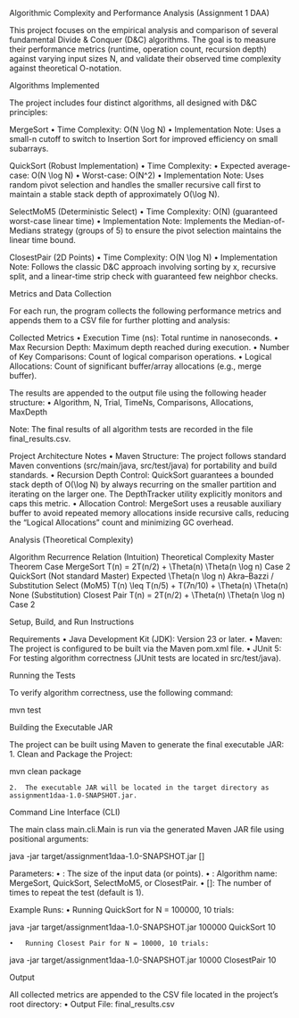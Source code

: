 Algorithmic Complexity and Performance Analysis (Assignment 1 DAA)

This project focuses on the empirical analysis and comparison of several fundamental Divide & Conquer (D&C) algorithms. The goal is to measure their performance metrics (runtime, operation count, recursion depth) against varying input sizes N, and validate their observed time complexity against theoretical O-notation.

Algorithms Implemented

The project includes four distinct algorithms, all designed with D&C principles:

MergeSort
	•	Time Complexity: O(N \log N)
	•	Implementation Note: Uses a small-n cutoff to switch to Insertion Sort for improved efficiency on small subarrays.

QuickSort (Robust Implementation)
	•	Time Complexity:
	•	Expected average-case: O(N \log N)
	•	Worst-case: O(N^2)
	•	Implementation Note: Uses random pivot selection and handles the smaller recursive call first to maintain a stable stack depth of approximately O(\log N).

SelectMoM5 (Deterministic Select)
	•	Time Complexity: O(N) (guaranteed worst-case linear time)
	•	Implementation Note: Implements the Median-of-Medians strategy (groups of 5) to ensure the pivot selection maintains the linear time bound.

ClosestPair (2D Points)
	•	Time Complexity: O(N \log N)
	•	Implementation Note: Follows the classic D&C approach involving sorting by x, recursive split, and a linear-time strip check with guaranteed few neighbor checks.

Metrics and Data Collection

For each run, the program collects the following performance metrics and appends them to a CSV file for further plotting and analysis:

Collected Metrics
	•	Execution Time (ns): Total runtime in nanoseconds.
	•	Max Recursion Depth: Maximum depth reached during execution.
	•	Number of Key Comparisons: Count of logical comparison operations.
	•	Logical Allocations: Count of significant buffer/array allocations (e.g., merge buffer).

The results are appended to the output file using the following header structure:
	•	Algorithm, N, Trial, TimeNs, Comparisons, Allocations, MaxDepth

Note: The final results of all algorithm tests are recorded in the file final_results.csv.

Project Architecture Notes
	•	Maven Structure: The project follows standard Maven conventions (src/main/java, src/test/java) for portability and build standards.
	•	Recursion Depth Control: QuickSort guarantees a bounded stack depth of O(\log N) by always recurring on the smaller partition and iterating on the larger one. The DepthTracker utility explicitly monitors and caps this metric.
	•	Allocation Control: MergeSort uses a reusable auxiliary buffer to avoid repeated memory allocations inside recursive calls, reducing the “Logical Allocations” count and minimizing GC overhead.

Analysis (Theoretical Complexity)

Algorithm	Recurrence Relation (Intuition)	Theoretical Complexity	Master Theorem Case
MergeSort	T(n) = 2T(n/2) + \Theta(n)	\Theta(n \log n)	Case 2
QuickSort	(Not standard Master)	Expected \Theta(n \log n)	Akra–Bazzi / Substitution
Select (MoM5)	T(n) \leq T(n/5) + T(7n/10) + \Theta(n)	\Theta(n)	None (Substitution)
Closest Pair	T(n) = 2T(n/2) + \Theta(n)	\Theta(n \log n)	Case 2

Setup, Build, and Run Instructions

Requirements
	•	Java Development Kit (JDK): Version 23 or later.
	•	Maven: The project is configured to be built via the Maven pom.xml file.
	•	JUnit 5: For testing algorithm correctness (JUnit tests are located in src/test/java).

Running the Tests

To verify algorithm correctness, use the following command:

mvn test

Building the Executable JAR

The project can be built using Maven to generate the final executable JAR:
	1.	Clean and Package the Project:

mvn clean package


	2.	The executable JAR will be located in the target directory as assignment1daa-1.0-SNAPSHOT.jar.

Command Line Interface (CLI)

The main class main.cli.Main is run via the generated Maven JAR file using positional arguments:

java -jar target/assignment1daa-1.0-SNAPSHOT.jar <N> <Algorithm> [<Trials>]

Parameters:
	•	<N>: The size of the input data (or points).
	•	<Algorithm>: Algorithm name: MergeSort, QuickSort, SelectMoM5, or ClosestPair.
	•	[<Trials>]: The number of times to repeat the test (default is 1).

Example Runs:
	•	Running QuickSort for N = 100000, 10 trials:

java -jar target/assignment1daa-1.0-SNAPSHOT.jar 100000 QuickSort 10


	•	Running Closest Pair for N = 10000, 10 trials:

java -jar target/assignment1daa-1.0-SNAPSHOT.jar 10000 ClosestPair 10



Output

All collected metrics are appended to the CSV file located in the project’s root directory:
	•	Output File: final_results.csv
